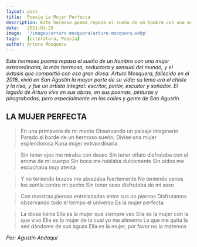 ```yaml
---
layout: post
title:  Poesía La Mujer Perfecta
description: Este hermoso poema repasa el sueño de un hombre con una mujer extraordinaria, la más hermosa, seductora y sensual del mundo, y el éxtasis que compartió con esa gran diosa
date:   2021-03-29
image:  '/images/arturo-mosquera/arturo-mosquera.webp'
tags:   [Literatura, Poesía]
author: Arturo Mosquera
---
```

*Este hermoso poema repasa el sueño de un hombre con una mujer extraordinaria, la más hermosa, seductora y sensual del mundo, y el éxtasis que compartió con esa gran diosa. Arturo Mosquera, fallecido en el 2018, vivió en San Agustín la mayor parte de su vida; su lema era el chiste y la risa, y fue un artista integral: escritor, pintor, escultor y soñador. El legado de Arturo vive en sus obras, en sus poemas, pinturas y pirograbados, pero especialmente en las calles y gente de San Agustín.*

## LA MUJER PERFECTA

>En una primavera de mi mente 
Observando un paisaje imaginario 
Parado al borde de un hermoso sueño; 
Divise una mujer esplendorosa 
Kuna mujer extraordinaria.

>Sin tener ojos me miraba con deseo 
Sin tener olfato disfrutaba con el aroma de mi cuerpo 
Sin boca me hablaba dulcemente 
Sin oídos me escuchaba muy atenta

>Y no teniendo brazos me abrazaba fuertemente 
No teniendo senos los sentía contra mi pecho 
Sin tener sexo disfrutaba de mi sexo

>Con nuestras piernas entrelazadas entre sus no piernas 
Disfrutamos observando todo el tiempo el universo 
Es la mujer perfecta

>La diosa tierra 
Ella es la mujer que siempre veo 
Ella es la mujer con la que vivo 
Ella es la mujer de la cual yo me alimento 
La que me quita la sed dándome de sus aguas 
Ella es la mujer, por favor no la matemos

<cite>Por: Agustin Andaquí</cite>
